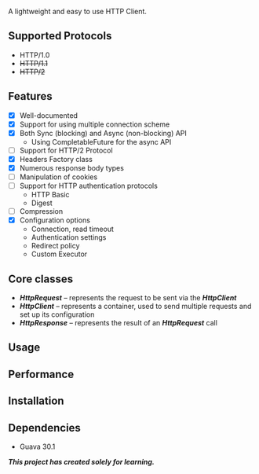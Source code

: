 A lightweight and easy to use HTTP Client.

## Supported Protocols

- HTTP/1.0
- ~~HTTP/1.1~~
- ~~HTTP/2~~

## Features

* [x] Well-documented
* [x] Support for using multiple connection scheme
* [x] Both Sync (blocking) and Async (non-blocking) API
    - Using CompletableFuture for the async API
* [ ] Support for HTTP/2 Protocol
* [x] Headers Factory class
* [x] Numerous response body types
* [ ] Manipulation of cookies
* [ ] Support for HTTP authentication protocols
    - HTTP Basic
    - Digest
* [ ] Compression
* [x] Configuration options
    - Connection, read timeout
    - Authentication settings
    - Redirect policy
    - Custom Executor

## Core classes

- **_HttpRequest_** – represents the request to be sent via the **_HttpClient_**
- **_HttpClient_** – represents a container, used to send multiple requests and set up its configuration
- **_HttpResponse_** – represents the result of an **_HttpRequest_** call

## Usage

## Performance

## Installation

## Dependencies

- Guava 30.1

**_This project has created solely for learning._**
